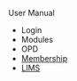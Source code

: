 User Manual
* Login
* Modules
* OPD
* [Membership](https://github.com/hmislk/hmis/wiki/Membership)
* [LIMS](https://github.com/hmislk/hmis/wiki/LIMS)
